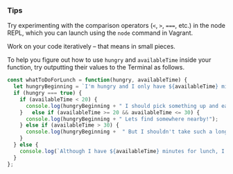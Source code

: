 ### Tips

Try experimenting with the comparison operators (`<`, `>`, `===`, etc.) in the node REPL, which you can launch using the `node` command in Vagrant.

Work on your code iteratively – that means in small pieces. 

To help you figure out how to use `hungry` and `availableTime` inside your function, try outputting their values to the Terminal as follows.

``` javascript 
const whatToDoForLunch = function(hungry, availableTime) {
  let hungryBeginning = `I'm hungry and I only have ${availableTime} minutes for lunch.`;
  if (hungry === true) {
    if (availableTime < 20) {
      console.log(hungryBeginning + " I should pick something up and eat it in the lab!");
    }   else if (availableTime >= 20 && availableTime <= 30) {
      console.log(hungryBeginning + " Lets find somewhere nearby!");
    } else if (availableTime > 30) {
      console.log(hungryBeginning +  " But I shouldn't take such a long lunch!");
    }
  } else {
    console.log(`Although I have ${availableTime} minutes for lunch, I'm not hungry! Back to work!`);
  }
};
```